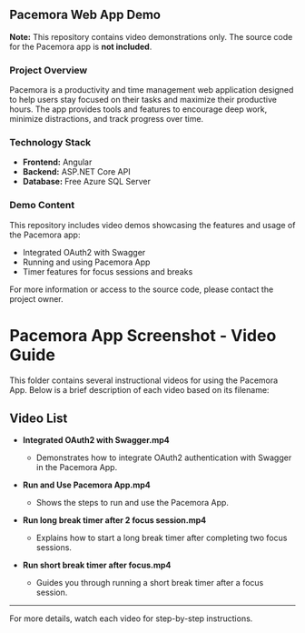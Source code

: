 ## Pacemora Web App Demo

**Note:** This repository contains video demonstrations only. The source code for the Pacemora app is **not included**.

### Project Overview
Pacemora is a productivity and time management web application designed to help users stay focused on their tasks and maximize their productive hours. The app provides tools and features to encourage deep work, minimize distractions, and track progress over time.

### Technology Stack
- **Frontend:** Angular
- **Backend:** ASP.NET Core API
- **Database:** Free Azure SQL Server

### Demo Content
This repository includes video demos showcasing the features and usage of the Pacemora app:
- Integrated OAuth2 with Swagger
- Running and using Pacemora App
- Timer features for focus sessions and breaks

For more information or access to the source code, please contact the project owner.
# Pacemora App Screenshot - Video Guide

This folder contains several instructional videos for using the Pacemora App. Below is a brief description of each video based on its filename:

## Video List

- **Integrated OAuth2 with Swagger.mp4**

  - Demonstrates how to integrate OAuth2 authentication with Swagger in the Pacemora App.

- **Run and Use Pacemora App.mp4**

  - Shows the steps to run and use the Pacemora App.

- **Run long break timer after 2 focus session.mp4**

  - Explains how to start a long break timer after completing two focus sessions.

- **Run short break timer after focus.mp4**
  - Guides you through running a short break timer after a focus session.

---

For more details, watch each video for step-by-step instructions.
